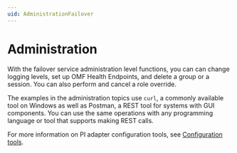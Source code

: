 ```yaml
---
uid: AdministrationFailover
---
```


# Administration

With the failover service administration level functions, you can can change logging levels, set up OMF Health Endpoints, and delete a group or a session. You can also perform and cancel a role override. 

The examples in the administration topics use `curl`, a commonly available tool on Windows as well as Postman, a REST tool for systems with GUI components. You can use the same operations with any programming language or tool that supports making REST calls.

For more information on PI adapter configuration tools, see [Configuration tools](xref:ConfigurationTools).
